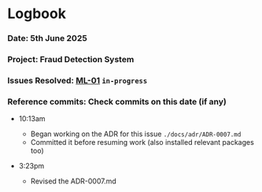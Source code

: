 # Logbook
### Date: 5th June 2025
### Project: Fraud Detection System
### Issues Resolved: [ML-01](https://github.com/EsosaOrumwese/fraud-detection-system/issues/8) `in-progress`
### Reference commits: Check commits on this date (if any)

* 10:13am
  * Began working on the ADR for this issue `./docs/adr/ADR-0007.md`
  * Committed it before resuming work (also installed relevant packages too)

* 3:23pm
  * Revised the ADR-0007.md
  